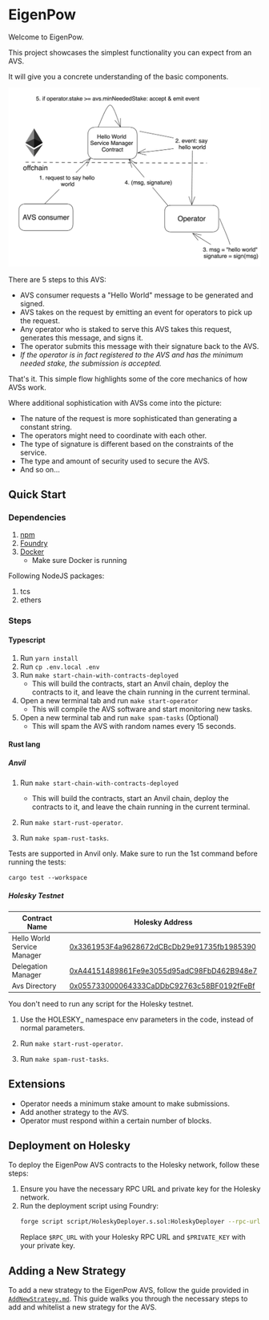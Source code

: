 # EigenPow

Welcome to EigenPow.

This project showcases the simplest functionality you can expect from an AVS.

It will give you a concrete understanding of the basic components.

![eigenpow-diagram](./assets/hello-world-diagram.png)

There are 5 steps to this AVS:
- AVS consumer requests a "Hello World" message to be generated and signed.
- AVS takes on the request by emitting an event for operators to pick up the request.
- Any operator who is staked to serve this AVS takes this request, generates this message, and signs it.
- The operator submits this message with their signature back to the AVS.
- *If the operator is in fact registered to the AVS and has the minimum needed stake, the submission is accepted.*

That's it. This simple flow highlights some of the core mechanics of how AVSs work.

Where additional sophistication with AVSs come into the picture:
- The nature of the request is more sophisticated than generating a constant string.
- The operators might need to coordinate with each other.
- The type of signature is different based on the constraints of the service.
- The type and amount of security used to secure the AVS.
- And so on...

## Quick Start

### Dependencies

1. [npm](https://docs.npmjs.com/downloading-and-installing-node-js-and-npm)
2. [Foundry](https://getfoundry.sh/)
3. [Docker](https://www.docker.com/get-started/)
   * Make sure Docker is running

Following NodeJS packages:
1. tcs
2. ethers

### Steps

#### Typescript

1. Run `yarn install`
2. Run `cp .env.local .env`
3. Run `make start-chain-with-contracts-deployed`
    * This will build the contracts, start an Anvil chain, deploy the contracts to it, and leave the chain running in the current terminal.
4. Open a new terminal tab and run `make start-operator`
    * This will compile the AVS software and start monitoring new tasks.
5. Open a new terminal tab and run `make spam-tasks` (Optional)
    * This will spam the AVS with random names every 15 seconds.

#### Rust lang

##### Anvil

1. Run `make start-chain-with-contracts-deployed`
    * This will build the contracts, start an Anvil chain, deploy the contracts to it, and leave the chain running in the current terminal.

2. Run `make start-rust-operator`.

3. Run `make spam-rust-tasks`.

Tests are supported in Anvil only. Make sure to run the 1st command before running the tests:

```
cargo test --workspace
```

##### Holesky Testnet

| Contract Name               | Holesky Address                                   |
| -------------               | -------------                                     |
| Hello World Service Manager | [0x3361953F4a9628672dCBcDb29e91735fb1985390](https://holesky.etherscan.io/address/0x3361953F4a9628672dCBcDb29e91735fb1985390)    |
| Delegation Manager          | [0xA44151489861Fe9e3055d95adC98FbD462B948e7](https://holesky.etherscan.io/address/0xA44151489861Fe9e3055d95adC98FbD462B948e7)                                           |
| Avs Directory               | [0x055733000064333CaDDbC92763c58BF0192fFeBf](https://holesky.etherscan.io/address/0x055733000064333CaDDbC92763c58BF0192fFeBf)      |

You don't need to run any script for the Holesky testnet.

1. Use the HOLESKY_ namespace env parameters in the code, instead of normal parameters.

2. Run `make start-rust-operator`.

3. Run `make spam-rust-tasks`.

## Extensions

- Operator needs a minimum stake amount to make submissions.
- Add another strategy to the AVS.
- Operator must respond within a certain number of blocks.

## Deployment on Holesky

To deploy the EigenPow AVS contracts to the Holesky network, follow these steps:

1. Ensure you have the necessary RPC URL and private key for the Holesky network.
2. Run the deployment script using Foundry:
    ```bash
    forge script script/HoleskyDeployer.s.sol:HoleskyDeployer --rpc-url $RPC_URL --private-key $PRIVATE_KEY --broadcast -vvvv
    ```
    Replace `$RPC_URL` with your Holesky RPC URL and `$PRIVATE_KEY` with your private key.

## Adding a New Strategy

To add a new strategy to the EigenPow AVS, follow the guide provided in [`AddNewStrategy.md`](https://github.com/Layr-Labs/hello-world-avs/blob/master/AddNewStrategy.md). This guide walks you through the necessary steps to add and whitelist a new strategy for the AVS.